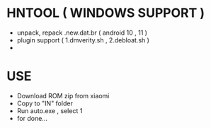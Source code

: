 # HNTOOL ( WINDOWS SUPPORT )
- unpack, repack .new.dat.br ( android 10 , 11 )
- plugin support ( 1.dmverity.sh , 2.debloat.sh )
- 
# USE
- Download ROM zip from xiaomi
- Copy to "IN" folder
- Run auto.exe , select 1
- for done...
